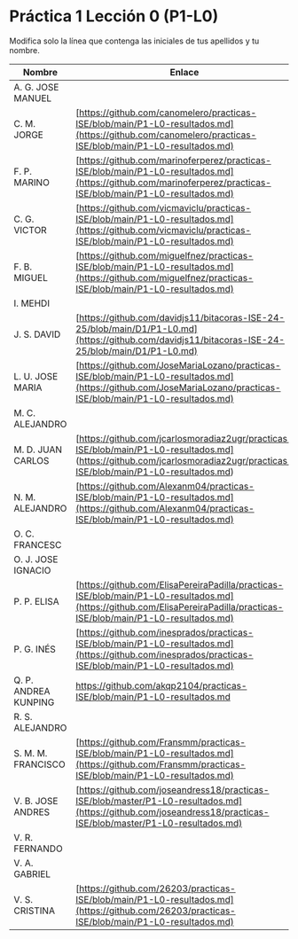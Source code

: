 # Práctica 1 Lección 0 (P1-L0)

Modifica solo la línea que contenga las iniciales de tus apellidos y tu nombre.

| Nombre       | Enlace                                                                   |
| --------------- | ---------------------------------------------------------- |
| A. G. JOSE MANUEL | <!--enlace-->                                                           |
| C. M. JORGE | [https://github.com/canomelero/practicas-ISE/blob/main/P1-L0-resultados.md](https://github.com/canomelero/practicas-ISE/blob/main/P1-L0-resultados.md)                                                         |                                                         |                                                          |
| F. P. MARINO | [https://github.com/marinoferperez/practicas-ISE/blob/main/P1-L0-resultados.md](https://github.com/marinoferperez/practicas-ISE/blob/main/P1-L0-resultados.md) |
| C. G. VICTOR | [https://github.com/vicmaviclu/practicas-ISE/blob/main/P1-L0-resultados.md](https://github.com/vicmaviclu/practicas-ISE/blob/main/P1-L0-resultados.md)                                                           |
| F. B. MIGUEL | [https://github.com/miguelfnez/practicas-ISE/blob/main/P1-L0-resultados.md](https://github.com/miguelfnez/practicas-ISE/blob/main/P1-L0-resultados.md) |
| I. MEHDI | <!--enlace-->                                                           |
| J. S. DAVID | [https://github.com/davidjs11/bitacoras-ISE-24-25/blob/main/D1/P1-L0.md](https://github.com/davidjs11/bitacoras-ISE-24-25/blob/main/D1/P1-L0.md)                                                          |                                                        |
| L. U. JOSE MARIA | [https://github.com/JoseMariaLozano/practicas-ISE/blob/main/P1-L0-resultados.md](https://github.com/JoseMariaLozano/practicas-ISE/blob/main/P1-L0-resultados.md) |
| M. C. ALEJANDRO | <!--enlace-->                                                           |
| M. D. JUAN CARLOS | [https://github.com/jcarlosmoradiaz2ugr/practicas-ISE/blob/main/P1-L0-resultados.md] (https://github.com/jcarlosmoradiaz2ugr/practicas-ISE/blob/main/P1-L0-resultados.md)          |                                                          |
| N. M. ALEJANDRO | [https://github.com/Alexanm04/practicas-ISE/blob/main/P1-L0-resultados.md](https://github.com/Alexanm04/practicas-ISE/blob/main/P1-L0-resultados.md) |
| O. C. FRANCESC | <!--enlace-->                                                           |
| O. J. JOSE IGNACIO | <!--enlace-->                                                           |
| P. P. ELISA | [https://github.com/ElisaPereiraPadilla/practicas-ISE/blob/main/P1-L0-resultados.md](https://github.com/ElisaPereiraPadilla/practicas-ISE/blob/main/P1-L0-resultados.md)                                                           |
| P. G. INÉS | [https://github.com/inesprados/practicas-ISE/blob/main/P1-L0-resultados.md](https://github.com/inesprados/practicas-ISE/blob/main/P1-L0-resultados.md)                                                           |                                                       |
| Q. P. ANDREA KUNPING | <!--enlace--> https://github.com/akqp2104/practicas-ISE/blob/main/P1-L0-resultados.md  |
| R. S. ALEJANDRO | <!--enlace-->                                                           |
| S. M. M. FRANCISCO | [https://github.com/Fransmm/practicas-ISE/blob/main/P1-L0-resultados.md](https://github.com/Fransmm/practicas-ISE/blob/main/P1-L0-resultados.md)                                                          |
| V. B. JOSE ANDRES | [https://github.com/joseandress18/practicas-ISE/blob/master/P1-L0-resultados.md](https://github.com/joseandress18/practicas-ISE/blob/master/P1-L0-resultados.md)                                                           |
| V. R. FERNANDO | <!--enlace-->                                                           |
| V. A. GABRIEL | <!--enlace-->                                                           |
| V. S. CRISTINA | [https://github.com/26203/practicas-ISE/blob/main/P1-L0-resultados.md](https://github.com/26203/practicas-ISE/blob/main/P1-L0-resultados.md)                                                           |
